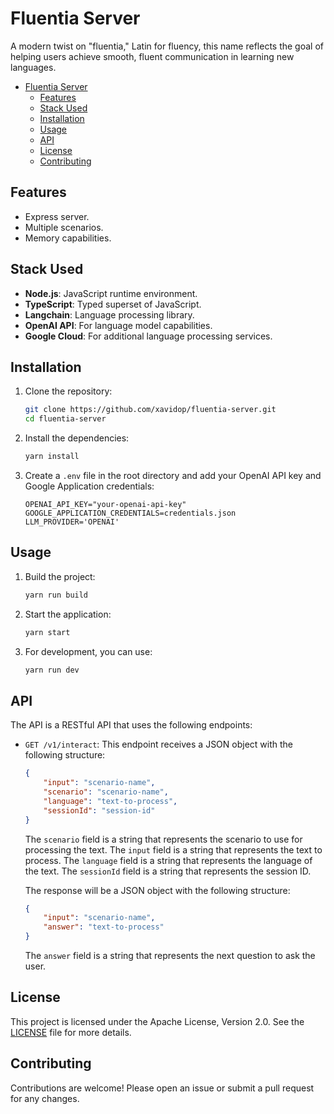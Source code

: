 # Fluentia Server

A modern twist on "fluentia," Latin for fluency, this name reflects the goal of helping users achieve smooth, fluent communication in learning new languages.

- [Fluentia Server](#fluentia-server)
  - [Features](#features)
  - [Stack Used](#stack-used)
  - [Installation](#installation)
  - [Usage](#usage)
  - [API](#api)
  - [License](#license)
  - [Contributing](#contributing)

## Features

- Express server.
- Multiple scenarios.
- Memory capabilities.

## Stack Used

- **Node.js**: JavaScript runtime environment.
- **TypeScript**: Typed superset of JavaScript.
- **Langchain**: Language processing library.
- **OpenAI API**: For language model capabilities.
- **Google Cloud**: For additional language processing services.

## Installation

1. Clone the repository:
    ```sh
    git clone https://github.com/xavidop/fluentia-server.git
    cd fluentia-server
    ```

2. Install the dependencies:
    ```sh
    yarn install
    ```

3. Create a `.env` file in the root directory and add your OpenAI API key and Google Application credentials:
    ```env
    OPENAI_API_KEY="your-openai-api-key"
    GOOGLE_APPLICATION_CREDENTIALS=credentials.json
    LLM_PROVIDER='OPENAI'
    ```

## Usage

1. Build the project:
    ```sh
    yarn run build
    ```

2. Start the application:
    ```sh
    yarn start
    ```

3. For development, you can use:
    ```sh
    yarn run dev
    ```

## API

The API is a RESTful API that uses the following endpoints:

- `GET /v1/interact`: This endpoint receives a JSON object with the following structure:
    ```json
    {
        "input": "scenario-name",
        "scenario": "scenario-name",
        "language": "text-to-process",
        "sessionId": "session-id"
    }
    ```
    The `scenario` field is a string that represents the scenario to use for processing the text. The `input` field is a string that represents the text to process. The `language` field is a string that represents the language of the text. The `sessionId` field is a string that represents the session ID.

    The response will be a JSON object with the following structure:
    ```json
    {
        "input": "scenario-name",
        "answer": "text-to-process"
    }
    ```

    The `answer` field is a string that represents the next question to ask the user.


## License

This project is licensed under the Apache License, Version 2.0. See the [LICENSE](LICENSE) file for more details.

## Contributing

Contributions are welcome! Please open an issue or submit a pull request for any changes.